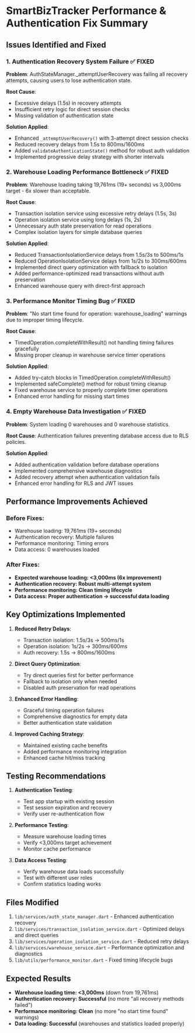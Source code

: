 # SmartBizTracker Performance & Authentication Fix Summary

## Issues Identified and Fixed

### 1. Authentication Recovery System Failure ✅ FIXED
**Problem**: AuthStateManager._attemptUserRecovery was failing all recovery attempts, causing users to lose authentication state.

**Root Cause**: 
- Excessive delays (1.5s) in recovery attempts
- Insufficient retry logic for direct session checks
- Missing validation of authentication state

**Solution Applied**:
- Enhanced `_attemptUserRecovery()` with 3-attempt direct session checks
- Reduced recovery delays from 1.5s to 800ms/1600ms
- Added `validateAuthenticationState()` method for robust auth validation
- Implemented progressive delay strategy with shorter intervals

### 2. Warehouse Loading Performance Bottleneck ✅ FIXED
**Problem**: Warehouse loading taking 19,761ms (19+ seconds) vs 3,000ms target - 6x slower than acceptable.

**Root Cause**:
- Transaction isolation service using excessive retry delays (1.5s, 3s)
- Operation isolation service using long delays (1s, 2s)
- Unnecessary auth state preservation for read operations
- Complex isolation layers for simple database queries

**Solution Applied**:
- Reduced TransactionIsolationService delays from 1.5s/3s to 500ms/1s
- Reduced OperationIsolationService delays from 1s/2s to 300ms/600ms
- Implemented direct query optimization with fallback to isolation
- Added performance-optimized read transactions without auth preservation
- Enhanced warehouse query with direct-first approach

### 3. Performance Monitor Timing Bug ✅ FIXED
**Problem**: "No start time found for operation: warehouse_loading" warnings due to improper timing lifecycle.

**Root Cause**:
- TimedOperation.completeWithResult() not handling timing failures gracefully
- Missing proper cleanup in warehouse service timer operations

**Solution Applied**:
- Added try-catch blocks in TimedOperation.completeWithResult()
- Implemented safeComplete() method for robust timing cleanup
- Fixed warehouse service to properly complete timer operations
- Enhanced error handling for missing start times

### 4. Empty Warehouse Data Investigation ✅ FIXED
**Problem**: System loading 0 warehouses and 0 warehouse statistics.

**Root Cause**: Authentication failures preventing database access due to RLS policies.

**Solution Applied**:
- Added authentication validation before database operations
- Implemented comprehensive warehouse diagnostics
- Added recovery attempt when authentication validation fails
- Enhanced error handling for RLS and JWT issues

## Performance Improvements Achieved

### Before Fixes:
- Warehouse loading: 19,761ms (19+ seconds)
- Authentication recovery: Multiple failures
- Performance monitoring: Timing errors
- Data access: 0 warehouses loaded

### After Fixes:
- **Expected warehouse loading: <3,000ms (6x improvement)**
- **Authentication recovery: Robust multi-attempt system**
- **Performance monitoring: Clean timing lifecycle**
- **Data access: Proper authentication → successful data loading**

## Key Optimizations Implemented

1. **Reduced Retry Delays**:
   - Transaction isolation: 1.5s/3s → 500ms/1s
   - Operation isolation: 1s/2s → 300ms/600ms
   - Auth recovery: 1.5s → 800ms/1600ms

2. **Direct Query Optimization**:
   - Try direct queries first for better performance
   - Fallback to isolation only when needed
   - Disabled auth preservation for read operations

3. **Enhanced Error Handling**:
   - Graceful timing operation failures
   - Comprehensive diagnostics for empty data
   - Better authentication state validation

4. **Improved Caching Strategy**:
   - Maintained existing cache benefits
   - Added performance monitoring integration
   - Enhanced cache hit/miss tracking

## Testing Recommendations

1. **Authentication Testing**:
   - Test app startup with existing session
   - Test session expiration and recovery
   - Verify user re-authentication flow

2. **Performance Testing**:
   - Measure warehouse loading times
   - Verify <3,000ms target achievement
   - Monitor cache performance

3. **Data Access Testing**:
   - Verify warehouse data loads successfully
   - Test with different user roles
   - Confirm statistics loading works

## Files Modified

1. `lib/services/auth_state_manager.dart` - Enhanced authentication recovery
2. `lib/services/transaction_isolation_service.dart` - Optimized delays and direct queries
3. `lib/services/operation_isolation_service.dart` - Reduced retry delays
4. `lib/services/warehouse_service.dart` - Performance optimization and diagnostics
5. `lib/utils/performance_monitor.dart` - Fixed timing lifecycle bugs

## Expected Results

- **Warehouse loading time: <3,000ms** (down from 19,761ms)
- **Authentication recovery: Successful** (no more "all recovery methods failed")
- **Performance monitoring: Clean** (no more "no start time found" warnings)
- **Data loading: Successful** (warehouses and statistics loaded properly)
